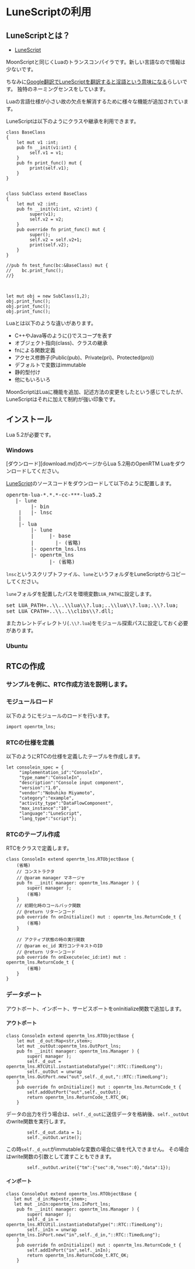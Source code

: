 # LuneScriptの利用

## LuneScriptとは？

* [LuneScript](https://ifritjp.github.io/doc/lua/transcompiler.html)

MoonScriptと同じくLuaのトランスコンパイラです。新しい言語なので情報は少ないです。

ちなみに[Google翻訳でLuneScriptを翻訳すると淫語という意味になる](https://qiita.com/dwarfJP/items/98ffacbb32b1a4d5f63e#%E3%81%A1%E3%82%87%E3%81%A3)らしいです。
独特のネーミングセンスをしています。

Luaの言語仕様が小さい故の欠点を解消するために様々な機能が追加されています。

LuneScriptは以下のようにクラスや継承を利用できます。

```
class BaseClass
{
    let mut v1 :int;
    pub fn __init(v1:int) {
         self.v1 = v1;
    }
    pub fn print_func() mut {
         print(self.v1);
    }
}


class SubClass extend BaseClass
{
    let mut v2 :int;
    pub fn __init(v1:int, v2:int) {
         super(v1);
         self.v2 = v2;
    }
    pub override fn print_func() mut {
         super();
         self.v2 = self.v2+1;
         print(self.v2);
    }
}

//pub fn test_func(bc:&BaseClass) mut {
//    bc.print_func();
//}



let mut obj = new SubClass(1,2);
obj.print_func();
obj.print_func();
obj.print_func();
```


Luaとは以下のような違いがあります。

* C++やJava等のように{}でスコープを表す
* オブジェクト指向(class)、クラスの継承
* fnによる関数定義
* アクセス修飾子(Public(pub)、Private(pri)、Protected(pro))
* デフォルトで変数はimmutable
* 静的型付け
* 他にもいろいろ



MoonScriptはLuaに機能を追加、記述方法の変更をしたという感じでしたが、LuneScriptはそれに加えて制約が強い印象です。

## インストール
Lua 5.2が必要です。
### Windows
[ダウンロード][download.md]のページからLua 5.2用のOpenRTM Luaをダウンロードしてください。

[LuneScript](https://github.com/ifritJP/LuneScript)のソースコードをダウンロードして以下のように配置します。

<pre>
openrtm-lua-*.*.*-cc-***-lua5.2
   |- lune
        |- bin
	|   |- lnsc
	|
	|- lua
	    |- lune
	    |     |- base
	    |       |- (省略)
	    |- openrtm_lns.lns
	    |- openrtm_lns
	          |- (省略)
</pre>

`lnsc`というスクリプトファイル、`lune`というフォルダをLuneScriptからコピーしてください。

`lune`フォルダを配置したパスを環境変数`LUA_PATH`に設定します。

<pre>
set LUA_PATH=..\\..\\lua\\?.lua;..\\lua\\?.lua;.\\?.lua;
set LUA_CPATH=..\\..\\clibs\\?.dll;
</pre>

またカレントディレクトリ(`.\\?.lua`)をモジュール探索パスに設定しておく必要があります。

### Ubuntu

## RTCの作成
### サンプルを例に、RTC作成方法を説明します。

### モジュールロード
以下のようにモジュールのロードを行います。

```
import openrtm_lns;
```

### RTCの仕様を定義
以下のようにRTCの仕様を定義したテーブルを作成します。

```
let consolein_spec = {
	 "implementation_id":"ConsoleIn",
	 "type_name":"ConsoleIn",
	 "description":"Console input component",
	 "version":"1.0",
	 "vendor":"Nobuhiko Miyamoto",
	 "category":"example",
	 "activity_type":"DataFlowComponent",
	 "max_instance":"10",
	 "language":"LuneScript",
	 "lang_type":"script"};
```

### RTCのテーブル作成
RTCをクラスで定義します。

```
class ConsoleIn extend openrtm_lns.RTObjectBase {
    (省略)
    // コンストラクタ
    // @param manager マネージャ
    pub fn __init( manager: openrtm_lns.Manager ) {
        super( manager );
        (省略)
    }
    // 初期化時のコールバック関数
    // @return リターンコード
    pub override fn onInitialize() mut : openrtm_lns.ReturnCode_t {
        (省略)
    }

    // アクティブ状態の時の実行関数
    // @param ec_id 実行コンテキストのID
    // @return リターンコード
    pub override fn onExecute(ec_id:int) mut : openrtm_lns.ReturnCode_t {
        (省略)
    }
}
```


### データポート
アウトポート、インポート、サービスポートをonInitialize関数で追加します。

#### アウトポート
```
class ConsoleIn extend openrtm_lns.RTObjectBase {
    let mut _d_out:Map<str,stem>;
    let mut _outOut:openrtm_lns.OutPort_lns;
    pub fn __init( manager: openrtm_lns.Manager ) {
        super( manager );
        self._d_out = openrtm_lns.RTCUtil.instantiateDataType("::RTC::TimedLong");
        self._outOut = unwrap openrtm_lns.OutPort.new("out",self._d_out,"::RTC::TimedLong");
    }
    pub override fn onInitialize() mut : openrtm_lns.ReturnCode_t {
        self.addOutPort("out",self._outOut);
        return openrtm_lns.ReturnCode_t.RTC_OK;
    }
```

データの出力を行う場合は、`self._d_out`に送信データを格納後、`self._outOut`のwrite関数を実行します。

```
        self._d_out.data = 1;
        self._outOut.write();
```

この時`self._d_out`がimmutableな変数の場合に値を代入できません。
その場合はwrite関数の引数として渡すこともできます。

```
        self._outOut.write({"tm":{"sec":0,"nsec":0},"data":1});
```

#### インポート
```
class ConsoleOut extend openrtm_lns.RTObjectBase {
   let mut _d_in:Map<str,stem>;
   let mut _inIn:openrtm_lns.InPort_lns;
    pub fn __init( manager: openrtm_lns.Manager ) {
        super( manager );
        self._d_in = openrtm_lns.RTCUtil.instantiateDataType("::RTC::TimedLong");
        self._inIn = unwrap openrtm_lns.InPort.new("in",self._d_in,"::RTC::TimedLong");
    }
    pub override fn onInitialize() mut : openrtm_lns.ReturnCode_t {
        self.addInPort("in",self._inIn);
        return openrtm_lns.ReturnCode_t.RTC_OK;
    }
```


